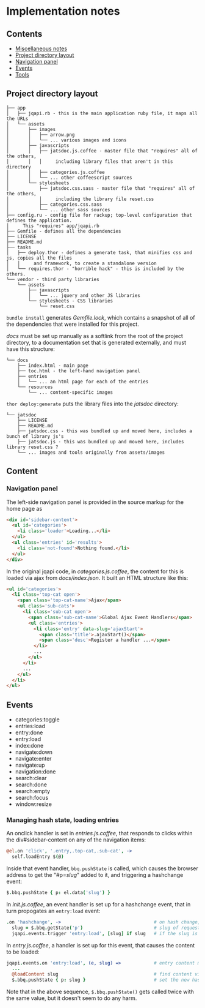 ﻿# Implementation notes

## Contents

* [Miscellaneous notes](#miscellaneous-notes)
* [Project directory layout](#project-directory-layout)
* [Navigation panel](#navigation-panel)
* [Events](#events)
* [Tools](#tools)


## Project directory layout

```
├── app
│   ├── jqapi.rb - this is the main application ruby file, it maps all the URLs
│   └── assets
│       ├── images
│       │   ├── arrow.png
│       │   └── ... various images and icons
│       ├── javascripts
│       │   ├── jatsdoc.js.coffee - master file that "requires" all of the others,
│       │   │     including library files that aren't in this directory
│       │   ├── categories.js.coffee
│       │   └── ... other coffeescript sources
│       └── stylesheets
│           ├── jatsdoc.css.sass - master file that "requires" all of the others,
│           │     including the library file reset.css
│           ├── categories.css.sass
│           └── ... other sass sources
├── config.ru - config file for rackup; top-level configuration that defines the application.
│     This "requires" app/jqapi.rb
├── Gemfile - defines all the dependencies
├── LICENSE
├── README.md
├── tasks
│   ├── deploy.thor - defines a generate task, that minifies css and js, copies all the files
│   │     and framework, to create a standalone version
│   └── requires.thor - "horrible hack" - this is included by the others.
└── vendor - third party libraries
    └── assets
        ├── javascripts
        │   └── ... jquery and other JS libraries
        └── stylesheets - CSS libraries
            └── reset.css
```

`bundle install` generates *Gemfile.lock*, which contains a snapshot of all of the
dependencies that were installed for this project.

*docs* must be set up manually as a softlink from the root of the project directory,
to a documentation set that is generated externally, and must have this structure:

```
└── docs
    ├── index.html - main page
    ├── toc.html - the left-hand navigation panel
    ├── entries
    │   └── ... an html page for each of the entries
    └── resources
        └── ... content-specific images
```

`thor deploy:generate` puts the library files into the *jatsdoc* directory:

```
└── jatsdoc
    ├── LICENSE
    ├── README.md
    ├── jatsdoc.css - this was bundled up and moved here, includes a bunch of library js's
    ├── jatsdoc.js - this was bundled up and moved here, includes library reset.css ?
    └── ... images and tools originally from assets/images
```


## Content

### Navigation panel

The left-side navigation panel is provided in the source markup for the home page
as

```html
<div id='sidebar-content'>
  <ul id='categories'>
    <li class='loader'>Loading...</li>
  </ul>
  <ul class='entries' id='results'>
    <li class='not-found'>Nothing found.</li>
  </ul>
</div>
```

In the original jqapi code, in *categories.js.coffee*, the content for this is loaded
via ajax from *docs/index.json*.  It built an HTML structure like this:

```html
<ul id='categories'>
  <li class='top-cat open'>
    <span class='top-cat-name'>Ajax</span>
    <ul class='sub-cats'>
      <li class='sub-cat open'>
        <span class='sub-cat-name'>Global Ajax Event Handlers</span>
        <ul class='entries'>
          <li class='entry' data-slug='ajaxStart'>
            <span class='title'>.ajaxStart()</span>
            <span class='desc'>Register a handler ...</span>
          </li>
          ...
        </ul>
      </li>
      ...
    </ul>
  </li>
</ul>
```


## Events

* categories:toggle
* entries:load
* entry:done
* entry:load
* index:done
* navigate:down
* navigate:enter
* navigate:up
* navigation:done
* search:clear
* search:done
* search:empty
* search:focus
* window:resize


### Managing hash state, loading entries

An onclick handler is set in *entries.js.coffee*, that responds to clicks within the
div#sidebar-content on any of the navigation items:

```coffee
@el.on 'click', '.entry,.top-cat,.sub-cat', ->
  self.loadEntry $(@)
```

Inside that event handler, `bbq.pushState` is called, which causes the browser
address to get the "#p=*slug*" added to it, and triggering a hashchange event:

```coffee
$.bbq.pushState { p: el.data('slug') }
```

In *init.js.coffee*, an event handler is set up for a hashchange event, that
in turn propogates an `entry:load` event:

```coffee
.on 'hashchange', ->                                  # on hash change, happens in entry load
  slug = $.bbq.getState('p')                          # slug of requested entry
  jqapi.events.trigger 'entry:load', [slug] if slug   # if the slug is set load the entry
```

In *entry.js.coffee*, a handler is set up for this event, that causes the content to
be loaded:

```coffee
jqapi.events.on 'entry:load', (e, slug) =>            # entry content must be loaded on this event
  ...
  @loadContent slug                                   # find content via the slug
  $.bbq.pushState { p: slug }                         # set the new hash state with old #p= format
```

Note that in the above sequence, `$.bbq.pushState()` gets called twice with the same
value, but it doesn't seem to do any harm.


